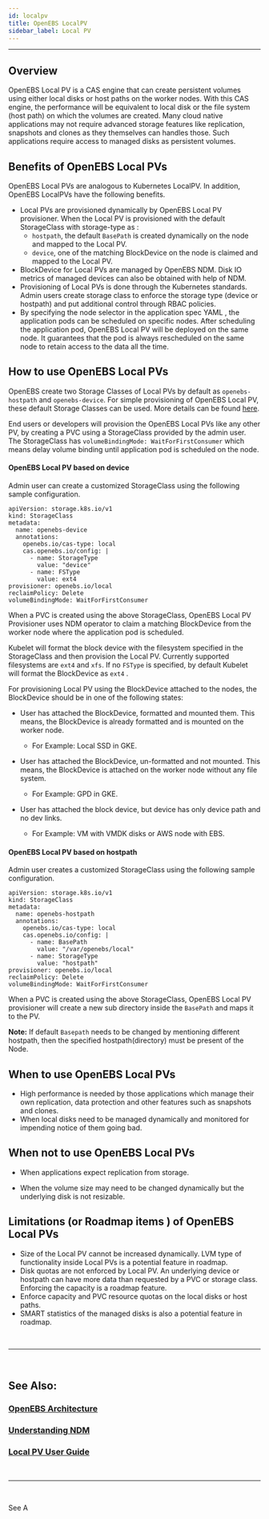 ```yaml
---
id: localpv
title: OpenEBS LocalPV
sidebar_label: Local PV
---
```

------



## Overview

OpenEBS Local PV is a CAS engine that can create persistent volumes using either local disks or host paths on the worker nodes. With this CAS engine, the performance will be equivalent to local disk or the file system (host path) on which the volumes are created. Many cloud native applications may not require advanced storage features like replication, snapshots and clones as they themselves can handles those. Such applications require access to managed disks as persistent volumes. 



## Benefits of OpenEBS Local PVs

OpenEBS Local PVs are analogous to Kubernetes LocalPV. In addition, OpenEBS LocalPVs have the following benefits.

- Local PVs are provisioned dynamically by OpenEBS Local PV provisioner.  When the Local PV is provisioned with the default StorageClass with storage-type as :
  -  `hostpath`, the default `BasePath` is created dynamically on the node and mapped to the Local PV. 
  -  `device`,  one of the  matching BlockDevice on the node is claimed and mapped to the Local PV.
- BlockDevice for Local PVs are managed by OpenEBS NDM. Disk IO metrics of managed devices can also be obtained with help of NDM.
- Provisioning of Local PVs is done through the Kubernetes standards. Admin users create storage class to enforce the storage type (device or hostpath) and put additional control through RBAC policies.
- By specifying the node selector in the application spec YAML , the application pods can be scheduled on specific nodes. After scheduling the application pod, OpenEBS Local PV will be deployed on the same node. It guarantees that the pod is always rescheduled on the same node to retain access to the data all the time.



## How to use OpenEBS Local PVs

OpenEBS create two Storage Classes of Local PVs by default as `openebs-hostpath` and `openebs-device`. For simple provisioning of OpenEBS Local PV, these default Storage Classes can be used. More details can be found  [here](/v140/docs/next/uglocalpv.html).   

End users or developers will provision the OpenEBS Local PVs like any other PV, by creating a PVC using a StorageClass provided by the admin user. The StorageClass has `volumeBindingMode: WaitForFirstConsumer` which means delay volume binding until application pod is scheduled on the node.

<h4><a class="anchor" aria-hidden="true" id="openebs-localpv-device"></a>OpenEBS Local PV based on device</h4>
Admin user can create a customized StorageClass using the following sample configuration.

```
apiVersion: storage.k8s.io/v1
kind: StorageClass
metadata:
  name: openebs-device
  annotations:
    openebs.io/cas-type: local
    cas.openebs.io/config: |
      - name: StorageType
        value: "device"
      - name: FSType
        value: ext4
provisioner: openebs.io/local
reclaimPolicy: Delete
volumeBindingMode: WaitForFirstConsumer
```

When a PVC is created using the above StorageClass, OpenEBS Local PV Provisioner uses NDM operator to  claim a matching BlockDevice from the worker node where the application pod is scheduled. 

Kubelet will format the block device with the filesystem specified in the StorageClass and then provision the Local PV.  Currently supported filesystems are `ext4` and `xfs`. If no `FSType` is specified, by default Kubelet will format the BlockDevice as `ext4` .

For provisioning Local PV using the BlockDevice attached to the nodes, the BlockDevice should be in one of the following states:

- User has attached the BlockDevice, formatted and mounted them. This means, the BlockDevice is already formatted and is mounted on the worker node.

  - For Example: Local SSD in GKE.

- User has attached the BlockDevice, un-formatted and not mounted. This means, the BlockDevice is attached on the worker node without any file system.

  - For Example: GPD in GKE.

- User has attached the block device, but device has only device path and no dev links.

  - For Example: VM with VMDK disks or AWS node with EBS.


<h4><a class="anchor" aria-hidden="true" id="openebs-localpv-hostpath"></a>OpenEBS Local PV based on hostpath</h4>
Admin user creates a customized StorageClass using the following sample configuration.

```
apiVersion: storage.k8s.io/v1
kind: StorageClass
metadata:
  name: openebs-hostpath
  annotations:
    openebs.io/cas-type: local
    cas.openebs.io/config: |
      - name: BasePath
        value: "/var/openebs/local"
      - name: StorageType
        value: "hostpath"
provisioner: openebs.io/local
reclaimPolicy: Delete
volumeBindingMode: WaitForFirstConsumer
```

When a PVC is created using the above StorageClass, OpenEBS Local PV  provisioner will create a new sub directory inside the `BasePath` and maps it to the PV.

**Note:** If default `Basepath` needs to be changed by mentioning different hostpath, then the specified hostpath(directory) must be present of the Node.  



## When to use OpenEBS Local PVs

- High performance is needed by those applications which manage their own replication, data protection and other features such as snapshots and clones.
- When local disks need to be managed dynamically and monitored for impending notice of them going bad.



## When not to use OpenEBS Local PVs

- When applications expect replication from storage.

- When the volume size may need to be changed dynamically but the underlying disk is not resizable. 

  

## Limitations (or Roadmap items ) of OpenEBS Local PVs

- Size of the Local PV cannot be increased dynamically. LVM type of functionality inside Local PVs is a potential feature in roadmap.
- Disk quotas are not enforced by Local PV. An underlying device or hostpath can have more data than requested by a PVC or storage class. Enforcing the capacity is a roadmap feature.
- Enforce capacity and PVC resource quotas on the local disks or host paths.
- SMART statistics of the managed disks is also a potential feature in roadmap.

<br>

<hr>
<br>

## See Also:

### [OpenEBS Architecture](/v140/docs/next/architecture.html)

### [Understanding NDM](/v140/docs/next/ndm.html)

### [Local PV User Guide](/v140/docs/next/uglocalpv.html)

<br>

<hr>

<br>



See A

<!-- Hotjar Tracking Code for https://docs.openebs.io -->
<script>
   (function(h,o,t,j,a,r){
       h.hj=h.hj||function(){(h.hj.q=h.hj.q||[]).push(arguments)};
       h._hjSettings={hjid:785693,hjsv:6};
       a=o.getElementsByTagName('head')[0];
       r=o.createElement('script');r.async=1;
       r.src=t+h._hjSettings.hjid+j+h._hjSettings.hjsv;
       a.appendChild(r);
   })(window,document,'https://static.hotjar.com/c/hotjar-','.js?sv=');
</script>


<!-- Global site tag (gtag.js) - Google Analytics -->
<script async src="https://www.googletagmanager.com/gtag/js?id=UA-92076314-12"></script>
<script>
  window.dataLayer = window.dataLayer || [];
  function gtag(){dataLayer.push(arguments);}
  gtag('js', new Date());

  gtag('config', 'UA-92076314-12');
</script>
